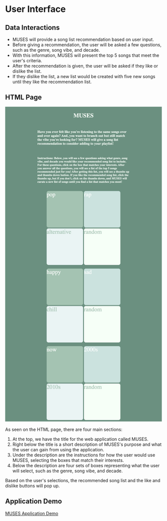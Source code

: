 # User Interface

## Data Interactions
- MUSES will provide a song list recommendation based on user input. 
- Before giving a recommendation, the user will be asked a few questions, such as the genre, song vibe, and decade. 
- With this information, MUSES will present the top 5 songs that meet the user's criteria. 
- After the recommendation is given, the user will be asked if they like or dislike the list. 
- If they dislike the list, a new list would be created with five new songs until they like the recommendation list.

## HTML Page

![MUSES HTML Page](muses-html-page.png)

As seen on the HTML page, there are four main sections:

1. At the top, we have the title for the web application called MUSES.
2. Right below the title is a short description of MUSES's purpose and what the user can gain from using the application.
3. Under the description are the instructions for how the user would use MUSES, selecting the boxes that match their interests.
4. Below the description are four sets of boxes representing what the user will select, such as the genre, song vibe, and decade.

Based on the user's selections, the recommended song list and the like and dislike buttons will pop up. 

## Application Demo
[MUSES Application Demo](https://github.com/soniyagaikwad/cs326-project-son.i.ya/raw/35c7fca8d2f60b69189813959118e7dc92b73ccb/docs/applicationdemovideo.mp4)